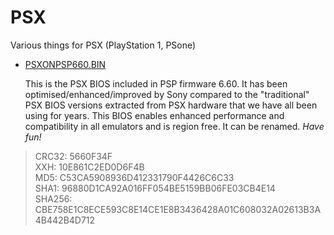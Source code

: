 # PSX
Various things for PSX (PlayStation 1, PSone)

* [PSXONPSP660.BIN](PSXONPSP660.BIN)
 
  This is the PSX BIOS included in PSP firmware 6.60. It has been optimised/enhanced/improved by Sony compared to the "traditional" PSX BIOS versions extracted from PSX hardware that we have all been using for years. This BIOS enables enhanced performance and compatibility in all emulators and is region free. It can be renamed. *Have fun!*

> CRC32:	 5660F34F  
> XXH: 10E861C2ED0D6F4B  
> MD5:	 C53CA5908936D412331790F4426C6C33  
> SHA1:	 96880D1CA92A016FF054BE5159BB06FE03CB4E14  
> SHA256:	 CBE758E1C8ECE593C8E14CE1E8B3436428A01C608032A02613B3A4B442B4D712  
